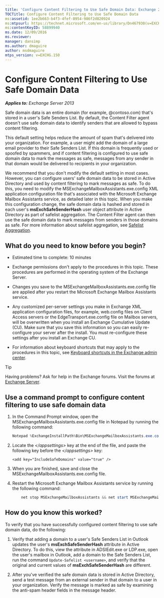 ```yaml
---
title: 'Configure Content Filtering to Use Safe Domain Data: Exchange 2013 Help'
TOCTitle: Configure Content Filtering to Use Safe Domain Data
ms:assetid: 1ee2b663-b4f3-4fef-8954-986f2d820924
ms:mtpsurl: https://technet.microsoft.com/en-us/library/Dn467930(v=EXCHG.150)
ms:contentKeyID: 58899940
ms.date: 12/09/2016
ms.reviewer: 
manager: dansimp
ms.author: dmaguire
author: msdmaguire
mtps_version: v=EXCHG.150
---
```


# Configure Content Filtering to Use Safe Domain Data

_**Applies to:** Exchange Server 2013_

Safe domain data is an entire domain (for example, @contoso.com) that's stored in a user's Safe Senders List. By default, the Content Filter agent doesn't use safe domain data to identify senders that are allowed to bypass content filtering.

This default setting helps reduce the amount of spam that's delivered into your organization. For example, a user might add the domain of a large email provider to their Safe Senders List. If this domain is frequently used or spoofed by spammers, and if content filtering is configured to use safe domain data to mark the messages as safe, messages from any sender in that domain would be delivered to recipients in your organization.

We recommend that you don't modify the default setting in most cases. However, you can configure users' safe domain data to be stored in Active Directory and used by content filtering to mark messages as safe. To do this, you need to modify the MSExchangeMailboxAssistants.exe.config XML application configuration file that's associated with the Microsoft Exchange Mailbox Assistants service, as detailed later in this topic. When you make this configuration change, the safe domain data is hashed and stored in each user's **msExchSafeSenderHash** user object attribute in Active Directory as part of safelist aggregation. The Content Filter agent can then use the safe domain data to mark messages from senders in those domains as safe. For more information about safelist aggregation, see [Safelist Aggregation](safelist-aggregation-exchange-2013-help.md).

## What do you need to know before you begin?

  - Estimated time to complete: 10 minutes

  - Exchange permissions don't apply to the procedures in this topic. These procedures are performed in the operating system of the Exchange Server.

  - Changes you save to the MSExchangeMailboxAssistants.exe.config file are applied after you restart the Microsoft Exchange Mailbox Assistants service.

  - Any customized per-server settings you make in Exchange XML application configuration files, for example, web.config files on Client Access servers or the EdgeTransport.exe.config file on Mailbox servers, will be overwritten when you install an Exchange Cumulative Update (CU). Make sure that you save this information so you can easily re-configure your server after the install. You must re-configure these settings after you install an Exchange CU.

  - For information about keyboard shortcuts that may apply to the procedures in this topic, see [Keyboard shortcuts in the Exchange admin center](keyboard-shortcuts-in-the-exchange-admin-center-2013-help.md).

> [!TIP]
> Having problems? Ask for help in the Exchange forums. Visit the forums at [Exchange Server](https://go.microsoft.com/fwlink/p/?linkid=60612).

## Use a command prompt to configure content filtering to use safe domain data

1. In the Command Prompt window, open the MSExchangeMailboxAssistants.exe.config file in Notepad by running the following command:

    ```powershell
    Notepad %ExchangeInstallPath%Bin\MSExchangeMailboxAssistants.exe.config
    ```

2. Locate the *\</appsettings\>* key at the end of the file, and paste the following key before the *\</appsettings\>* key:

    ```command line
    <add key="IncludeSafeDomains" value="true" />
    ```

3. When you are finished, save and close the MSExchangeMailboxAssistants.exe.config file.

4. Restart the Microsoft Exchange Mailbox Assistants service by running the following command:

    ```powershell
        net stop MSExchangeMailboxAssistants && net start MSExchangeMailboxAssistants
    ```

## How do you know this worked?

To verify that you have successfully configured content filtering to use safe domain data, do the following:

1. Verify that adding a domain to a user's Safe Senders List in Outlook updates the user's **msExchSafeSenderHash** attribute in Active Directory. To do this, view the attribute in ADSIEdit.exe or LDP.exe, open the user's mailbox in Outlook, add a domain to the Safe Senders List, run the command `Update-Safelist <username>`, and verify that the original and current values of **msExchSafeSenderHash** are different.

2. After you've verified the safe domain data is stored in Active Directory, send a test message from an external sender in that domain to a user in your organization. Verify the message is marked as safe by examining the anti-spam header fields in the message header.
